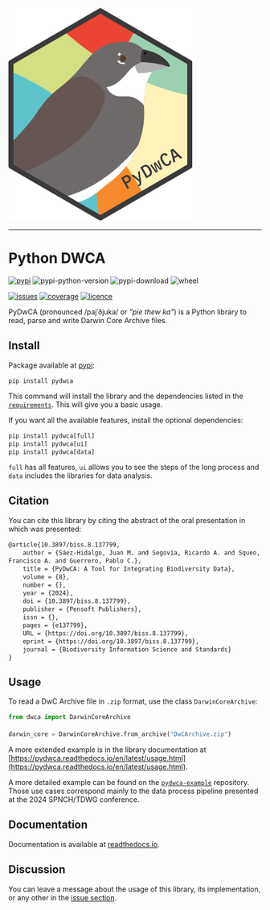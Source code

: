 <picture align="center">
  <img alt="PyDwCA Logo" src="https://raw.githubusercontent.com/IEB-BIODATA/pydwca/refs/heads/develop/docs/source/favicon.png">
</picture>

-----------------

# Python DWCA

[![pypi](https://img.shields.io/pypi/v/pydwca?style=plastic&logo=pypi)](https://pypi.org/project/pydwca/)
![pypi-python-version](https://img.shields.io/pypi/pyversions/pydwca?style=plastic&logo=python)
![pypi-download](https://img.shields.io/pypi/dm/pydwca?style=plastic&logo=pypi)
![wheel](https://img.shields.io/pypi/wheel/pydwca?style=plastic)

[![issues](https://img.shields.io/github/issues/IEB-BIODATA/pydwca?style=plastic&logo=github)](https://github.com/IEB-BIODATA/pydwca/issues)
[![coverage](https://img.shields.io/codecov/c/github/IEB-BIODATA/pydwca?style=plastic&logo=codecov)](https://app.codecov.io/gh/IEB-BIODATA/pydwca)
[![licence](https://img.shields.io/github/license/IEB-BIODATA/pydwca?style=plastic)](https://www.mozilla.org/en-US/MPL/2.0/)

PyDwCA (pronounced /pajˈðjuka/ or _"pie thew ka"_) is a Python library to read, parse and write Darwin Core Archive files.

## Install

Package available at [pypi](https://pypi.org/project/pydwca/):

```shell
pip install pydwca
```

This command will install the library and the dependencies listed in the [`requirements`](requirements.txt). This will give you a basic usage.

If you want all the available features, install the optional dependencies:

```shell
pip install pydwca[full]
pip install pydwca[ui]
pip install pydwca[data]
```

`full` has all features, `ui` allows you to see the steps of the long process and `data` includes the libraries for data analysis. 

## Citation

You can cite this library by citing the abstract of the oral presentation in which was presented:

```
@article{10.3897/biss.8.137799,
	author = {Sáez-Hidalgo, Juan M. and Segovia, Ricardo A. and Squeo, Francisco A. and Guerrero, Pablo C.},
	title = {PyDwCA: A Tool for Integrating Biodiversity Data},
	volume = {8},
	number = {},
	year = {2024},
	doi = {10.3897/biss.8.137799},
	publisher = {Pensoft Publishers},
	issn = {},
	pages = {e137799},
	URL = {https://doi.org/10.3897/biss.8.137799},
	eprint = {https://doi.org/10.3897/biss.8.137799},
	journal = {Biodiversity Information Science and Standards}
}
```

## Usage

To read a DwC Archive file in `.zip` format, use the class `DarwinCoreArchive`:

```python
from dwca import DarwinCoreArchive

darwin_core = DarwinCoreArchive.from_archive("DwCArchive.zip")
```

A more extended example is in the library documentation at [https://pydwca.readthedocs.io/en/latest/usage.html](https://pydwca.readthedocs.io/en/latest/usage.html).

A more detailed example can be found on the [`pydwca-example`](https://github.com/IEB-BIODATA/pydwca-examples) repository. Those use cases correspond mainly to the data process pipeline presented at the 2024 SPNCH/TDWG conference.

## Documentation

Documentation is available at [readthedocs.io](https://pydwca.readthedocs.io/en/latest/index.html).

## Discussion

You can leave a message about the usage of this library, its implementation, or any other in the [issue section](https://github.com/IEB-BIODATA/pydwca/issues).
